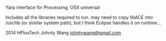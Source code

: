Yarp interface for Processing, OSX universal

Includes all the libraries required to run. may need to copy libACE into /usr/lib (or similar system path), but I think Eclipse handles it on runtime...

2014 HPlusTech
Johnty Wang johntywang@gmail.com